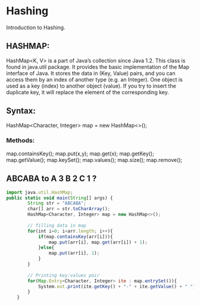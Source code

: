# Hashing
Introduction to Hashing.

## HASHMAP:
HashMap<K, V> is a part of Java’s collection since Java 1.2. This class is found in java.util package. It provides the basic implementation of the Map interface of Java. It stores the data in (Key, Value) pairs, and you can access them by an index of another type (e.g. an Integer). One object is used as a key (index) to another object (value). If you try to insert the duplicate key, it will replace the element of the corresponding key.

## Syntax:
HashMap<Character, Integer> map = new HashMap<>();

### Methods:
map.containsKey();
map.put(x,y);
map.get(x);
map.getKey();
map.getValue();
map.keySet();
map.values();
map.size();
map.remove();

## ABCABA to A 3 B 2 C 1 ?
```js
import java.util.HashMap;
public static void main(String[] args) {
        String str = "ABCABA";
        char[] arr = str.toCharArray();
        HashMap<Character, Integer> map = new HashMap<>();
        
        // filling data in map
        for(int i=0; i<arr.length; i++){
            if(map.containsKey(arr[i])){
                map.put(arr[i], map.get(arr[i]) + 1);
            }else{
                map.put(arr[i], 1);
            }
        }
        
        // Printing key:values pair
        for(Map.Entry<Character, Integer> ite : map.entrySet()){
            System.out.print(ite.getKey() + "-" + ite.getValue() + " ");
        }
    }
```


